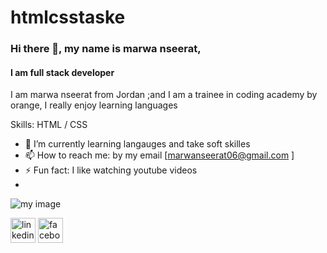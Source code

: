 # htmlcsstaske
### Hi there 👋, my name is marwa nseerat, 
#### I am full stack developer
I am marwa nseerat from Jordan ;and I am a trainee in coding academy by orange,  I really enjoy learning languages  

Skills:  HTML / CSS

- 🌱 I’m currently learning langauges and take soft skilles 
- 📫 How to reach me: by my email [marwanseerat06@gmail.com ]
- ⚡ Fun fact: I like watching youtube videos 
- <br>
![my image](https://github.com/marwanseerat/marwanseerat/blob/84475e4563a6e6bebe356c3b9ed4c5c7559425a1/c7c11b80-4602-4d61-9e9c-0dce4cf20a19.jpg)

[<img src='https://cdn.jsdelivr.net/npm/simple-icons@3.0.1/icons/linkedin.svg' alt='linkedin' height='40'>](https://www.linkedin.com/in/www.linkedin.com/in/marwa-nseerat-/)  [<img src='https://cdn.jsdelivr.net/npm/simple-icons@3.0.1/icons/facebook.svg' alt='facebook' height='40'>](https://www.facebook.com/https://web.facebook.com/gril.genration)  



